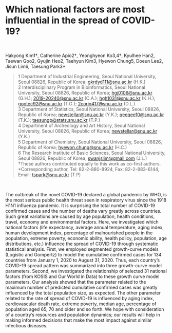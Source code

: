 # Which national factors are most influential in the spread of COVID-19?

<br>

Hakyong Kim1†, Catherine Apio2†, Yeonghyeon Ko3,4†, Kyulhee Han2, Taewan Goo2, Gyujin Heo2, Taehyun Kim3, Hyewon Chung5, Doeun Lee2, Jisun Lim6, Taesung Park3*

> 1 Department of Industrial Engineering, Seoul National University, Seoul 08826, Republic of Korea; gkrdyd111@snu.ac.kr (H.K.) <br>
> 2 Interdisciplinary Program in Bioinformatics, Seoul National University, Seoul 08826, Republic of Korea; hgj0106@snu.ac.kr (G.H.); 2019-20240@snu.ac.kr (C.A.); hgh1031@snu.ac.kr (K.H.); gootec92@snu.ac.kr (T.G.); 2corin417@snu.ac.kr (D.L.) <br>
> 3 Department of Statistics, Seoul National University, Seoul 08826, Republic of Korea; newstellar@snu.ac.kr (Y.K.); qeeqee10@snu.ac.kr (T.K.); taesungp@stats.snu.ac.kr (T.P.) <br>
> 4 Department of Archeology and Art History, Seoul National University, Seoul 08826, Republic of Korea; newstellar@snu.ac.kr (Y.K.) <br>
> 5 Department of Chemistry, Seoul National University, Seoul 08826, Republic of Korea; hyewon.chung@snu.ac.kr (H.C.) <br>
> 6 The Research Institute of Basic Sciences, Seoul National University, Seoul 08826, Republic of Korea; swanjslim@gmail.com (J.L.) <br>
> †These authors contributed equally to this work as co-first authors. <br>
> *Corresponding author, Tel: 82-2-880-8924, Fax: 82-2-883-6144, Email:  tspark@snu.ac.kr (T.P)  


<br>

The outbreak of the novel COVID-19 declared a global pandemic by WHO, is the most serious public health threat seen in respiratory virus since the 1918 H1N1 influenza pandemic. It is surprising the total number of COVID-19 confirmed cases and the number of deaths vary greatly across countries. Such great variations are caused by age population, health conditions, travel, economy and environmental factors. Here, we investigated which national factors (life expectancy, average annual temperature, aging index, human development index, percentage of malnourished people in the population, extreme poverty, economic ability, health policy, population, age distributions, etc.) influence the spread of COVID-19 through systematic statistical analysis. First, we employed segmented growth-curve models (Logistic and Gompertz) to model the cumulative confirmed cases for 134 countries from January 1, 2020 to August 31, 2020. Thus, each country’s COVID-19 spread pattern was summarized into three growth-curve model parameters. Second, we investigated the relationship of selected 31 national factors (from KOSIS and Our World in Data) to these growth curve model parameters. Our analysis showed that the parameter related to the maximum number of predicted cumulative confirmed cases was greatly influenced by the total population size, as expected. The other parameter related to the rate of spread of COVID-19 is influenced by aging index, cardiovascular death rate, extreme poverty, median age, percentage of population aged 65, 70 and older and so forth. We hope with consideration of a country’s resources and population dynamics; our results will help in making informed decisions that make the most impact against similar infectious diseases.
